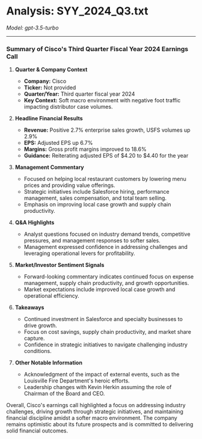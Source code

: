 # Analysis: SYY_2024_Q3.txt

*Model: gpt-3.5-turbo*

---

### Summary of Cisco's Third Quarter Fiscal Year 2024 Earnings Call

1. **Quarter & Company Context**
   - **Company:** Cisco
   - **Ticker:** Not provided
   - **Quarter/Year:** Third quarter fiscal year 2024
   - **Key Context:** Soft macro environment with negative foot traffic impacting distributor case volumes.

2. **Headline Financial Results**
   - **Revenue:** Positive 2.7% enterprise sales growth, USFS volumes up 2.9%
   - **EPS:** Adjusted EPS up 6.7%
   - **Margins:** Gross profit margins improved to 18.6%
   - **Guidance:** Reiterating adjusted EPS of $4.20 to $4.40 for the year

3. **Management Commentary**
   - Focused on helping local restaurant customers by lowering menu prices and providing value offerings.
   - Strategic initiatives include Salesforce hiring, performance management, sales compensation, and total team selling.
   - Emphasis on improving local case growth and supply chain productivity.

4. **Q&A Highlights**
   - Analyst questions focused on industry demand trends, competitive pressures, and management responses to softer sales.
   - Management expressed confidence in addressing challenges and leveraging operational levers for profitability.

5. **Market/Investor Sentiment Signals**
   - Forward-looking commentary indicates continued focus on expense management, supply chain productivity, and growth opportunities.
   - Market expectations include improved local case growth and operational efficiency.

6. **Takeaways**
   - Continued investment in Salesforce and specialty businesses to drive growth.
   - Focus on cost savings, supply chain productivity, and market share capture.
   - Confidence in strategic initiatives to navigate challenging industry conditions.

7. **Other Notable Information**
   - Acknowledgment of the impact of external events, such as the Louisville Fire Department's heroic efforts.
   - Leadership changes with Kevin Herkin assuming the role of Chairman of the Board and CEO.

Overall, Cisco's earnings call highlighted a focus on addressing industry challenges, driving growth through strategic initiatives, and maintaining financial discipline amidst a softer macro environment. The company remains optimistic about its future prospects and is committed to delivering solid financial outcomes.
